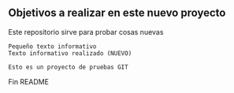 ## Objetivos a realizar en este nuevo proyecto 

Este repositorio sirve para probar cosas nuevas

	Pequeño texto informativo 
	Texto informativo realizado (NUEVO)

	Esto es un proyecto de pruebas GIT

Fin README
